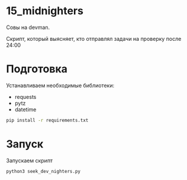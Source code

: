 # 15_midnighters

Совы на devman.

Скрипт, который выясняет, кто отправлял задачи на проверку после 24:00

# Подготовка

Устанавливаем необходимые библиотеки:
- requests
- pytz
- datetime

```sh
pip install -r requirements.txt
```

# Запуск

Запускаем скрипт

```sh
python3 seek_dev_nighters.py
```
